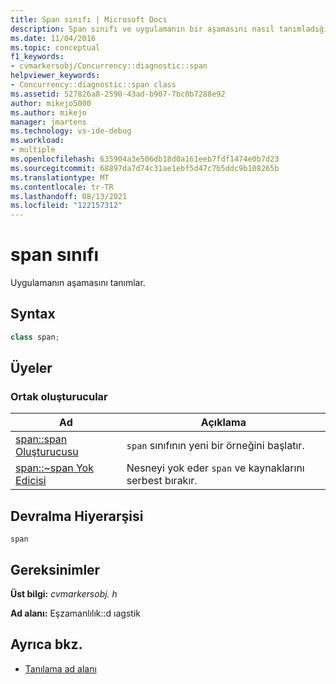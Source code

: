 ```yaml
---
title: Span sınıfı | Microsoft Docs
description: Span sınıfı ve uygulamanın bir aşamasını nasıl tanımladığını öğrenin. Ayrıca, span class public oluşturucular ve devralma hiyerarşisi hakkında bilgi edinin.
ms.date: 11/04/2016
ms.topic: conceptual
f1_keywords:
- cvmarkersobj/Concurrency::diagnostic::span
helpviewer_keywords:
- Concurrency::diagnostic::span class
ms.assetid: 527826a8-2590-43ad-b907-7bc0b7288e92
author: mikejo5000
ms.author: mikejo
manager: jmartens
ms.technology: vs-ide-debug
ms.workload:
- multiple
ms.openlocfilehash: 635904a3e506db18d0a161eeb7fdf1474e0b7d23
ms.sourcegitcommit: 68897da7d74c31ae1ebf5d47c7b5ddc9b108265b
ms.translationtype: MT
ms.contentlocale: tr-TR
ms.lasthandoff: 08/13/2021
ms.locfileid: "122157312"
---
```

# <a name="span-class"></a>span sınıfı
Uygulamanın aşamasını tanımlar.

## <a name="syntax"></a>Syntax

```cpp
class span;
```

## <a name="members"></a>Üyeler

### <a name="public-constructors"></a>Ortak oluşturucular

|Ad|Açıklama|
|----------|-----------------|
|[span::span Oluşturucusu](../profiling/span-span-constructor.md)|`span` sınıfının yeni bir örneğini başlatır.|
|[span::~span Yok Edicisi](../profiling/span-tilde-span-destructor.md)|Nesneyi yok eder `span` ve kaynaklarını serbest bırakır.|

## <a name="inheritance-hierarchy"></a>Devralma Hiyerarşisi
 `span`

## <a name="requirements"></a>Gereksinimler
 **Üst bilgi:** *cvmarkersobj. h*

 **Ad alanı:** Eşzamanlılık::d ıagstik

## <a name="see-also"></a>Ayrıca bkz.
- [Tanılama ad alanı](../profiling/diagnostic-namespace.md)